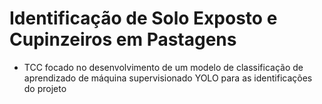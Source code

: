 # Identificação de Solo Exposto e Cupinzeiros em Pastagens

- TCC focado no desenvolvimento de um modelo de
classificação de aprendizado de máquina supervisionado YOLO para as identificações do projeto
